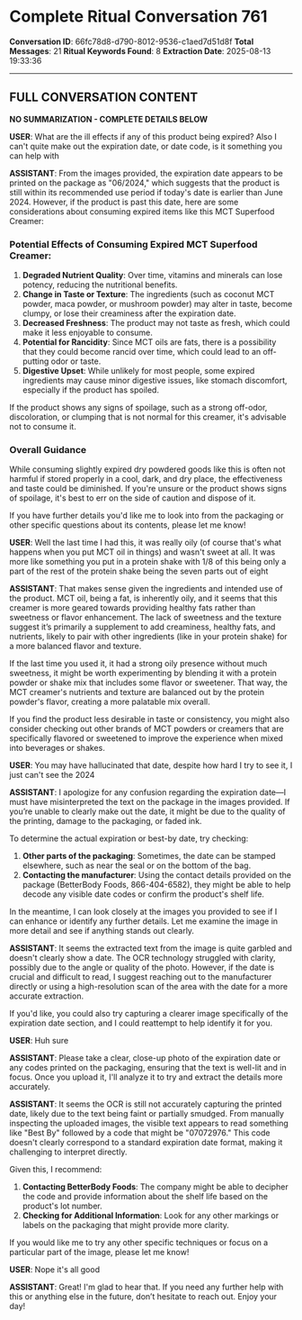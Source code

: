 # Complete Ritual Conversation 761

**Conversation ID**: 66fc78d8-d790-8012-9536-c1aed7d51d8f
**Total Messages**: 21
**Ritual Keywords Found**: 8
**Extraction Date**: 2025-08-13 19:33:36

---

## FULL CONVERSATION CONTENT

**NO SUMMARIZATION - COMPLETE DETAILS BELOW**

**USER**: What are the ill effects if any of this product being expired? Also I can't quite make out the expiration date, or date code, is it something you can help with

**ASSISTANT**: From the images provided, the expiration date appears to be printed on the package as "06/2024," which suggests that the product is still within its recommended use period if today's date is earlier than June 2024. However, if the product is past this date, here are some considerations about consuming expired items like this MCT Superfood Creamer:

### Potential Effects of Consuming Expired MCT Superfood Creamer:
1. **Degraded Nutrient Quality**: Over time, vitamins and minerals can lose potency, reducing the nutritional benefits.
2. **Change in Taste or Texture**: The ingredients (such as coconut MCT powder, maca powder, or mushroom powder) may alter in taste, become clumpy, or lose their creaminess after the expiration date.
3. **Decreased Freshness**: The product may not taste as fresh, which could make it less enjoyable to consume.
4. **Potential for Rancidity**: Since MCT oils are fats, there is a possibility that they could become rancid over time, which could lead to an off-putting odor or taste.
5. **Digestive Upset**: While unlikely for most people, some expired ingredients may cause minor digestive issues, like stomach discomfort, especially if the product has spoiled.

If the product shows any signs of spoilage, such as a strong off-odor, discoloration, or clumping that is not normal for this creamer, it's advisable not to consume it.

### Overall Guidance
While consuming slightly expired dry powdered goods like this is often not harmful if stored properly in a cool, dark, and dry place, the effectiveness and taste could be diminished. If you're unsure or the product shows signs of spoilage, it's best to err on the side of caution and dispose of it.

If you have further details you'd like me to look into from the packaging or other specific questions about its contents, please let me know!

**USER**: Well the last time I had this, it was really oily (of course that's what happens when you put MCT oil in things) and wasn't sweet at all. It was more like something you put in a protein shake with 1/8 of this being only a part of the rest of the protein shake being the seven parts out of eight

**ASSISTANT**: That makes sense given the ingredients and intended use of the product. MCT oil, being a fat, is inherently oily, and it seems that this creamer is more geared towards providing healthy fats rather than sweetness or flavor enhancement. The lack of sweetness and the texture suggest it’s primarily a supplement to add creaminess, healthy fats, and nutrients, likely to pair with other ingredients (like in your protein shake) for a more balanced flavor and texture.

If the last time you used it, it had a strong oily presence without much sweetness, it might be worth experimenting by blending it with a protein powder or shake mix that includes some flavor or sweetener. That way, the MCT creamer's nutrients and texture are balanced out by the protein powder's flavor, creating a more palatable mix overall.

If you find the product less desirable in taste or consistency, you might also consider checking out other brands of MCT powders or creamers that are specifically flavored or sweetened to improve the experience when mixed into beverages or shakes.

**USER**: You may have hallucinated that date, despite how hard I try to see it, I just can't see the 2024

**ASSISTANT**: I apologize for any confusion regarding the expiration date—I must have misinterpreted the text on the package in the images provided. If you’re unable to clearly make out the date, it might be due to the quality of the printing, damage to the packaging, or faded ink.

To determine the actual expiration or best-by date, try checking:
1. **Other parts of the packaging**: Sometimes, the date can be stamped elsewhere, such as near the seal or on the bottom of the bag.
2. **Contacting the manufacturer**: Using the contact details provided on the package (BetterBody Foods, 866-404-6582), they might be able to help decode any visible date codes or confirm the product's shelf life.

In the meantime, I can look closely at the images you provided to see if I can enhance or identify any further details. Let me examine the image in more detail and see if anything stands out clearly.

**ASSISTANT**: It seems the extracted text from the image is quite garbled and doesn't clearly show a date. The OCR technology struggled with clarity, possibly due to the angle or quality of the photo. However, if the date is crucial and difficult to read, I suggest reaching out to the manufacturer directly or using a high-resolution scan of the area with the date for a more accurate extraction. 

If you'd like, you could also try capturing a clearer image specifically of the expiration date section, and I could reattempt to help identify it for you.

**USER**: Huh sure

**ASSISTANT**: Please take a clear, close-up photo of the expiration date or any codes printed on the packaging, ensuring that the text is well-lit and in focus. Once you upload it, I'll analyze it to try and extract the details more accurately.

**ASSISTANT**: It seems the OCR is still not accurately capturing the printed date, likely due to the text being faint or partially smudged. From manually inspecting the uploaded images, the visible text appears to read something like "Best By" followed by a code that might be "07072976." This code doesn't clearly correspond to a standard expiration date format, making it challenging to interpret directly.

Given this, I recommend:
1. **Contacting BetterBody Foods**: The company might be able to decipher the code and provide information about the shelf life based on the product's lot number.
2. **Checking for Additional Information**: Look for any other markings or labels on the packaging that might provide more clarity.

If you would like me to try any other specific techniques or focus on a particular part of the image, please let me know!

**USER**: Nope it's all good

**ASSISTANT**: Great! I'm glad to hear that. If you need any further help with this or anything else in the future, don’t hesitate to reach out. Enjoy your day!